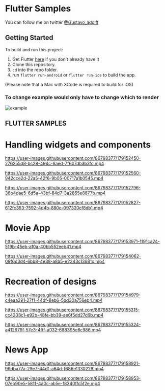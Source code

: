# Flutter Samples

You can follow me on twitter [@Gustavo_adolff](https://www.twitter.com/Gustavo_adolff)
 



## Getting Started
To build and run this project:

1. Get Flutter [here](https://flutter.dev) if you don't already have it
2. Clone this repository.
3. `cd` into the repo folder.
4. run `flutter run-android` or `flutter run-ios` to build the app.

(Please note that a Mac with XCode is required to build for iOS)


### To change example would only have to change which to render



![example ](https://user-images.githubusercontent.com/86798377/179159659-61a58512-50cd-42ec-a9cb-880848cc40b9.png)


 

## FLUTTER SAMPLES
 

# Handling widgets and components

https://user-images.githubusercontent.com/86798377/179152450-276255d8-bc28-494c-8aed-7f607db3b3fc.mp4
 

https://user-images.githubusercontent.com/86798377/179152560-942cce2d-22a5-42f6-9b05-00717a1b0545.mp4

 
https://user-images.githubusercontent.com/86798377/179152796-38b4dae5-6d5a-43bf-84d7-3a2865e8877b.mp4

 
https://user-images.githubusercontent.com/86798377/179152827-612fc393-7592-4d4b-880c-097330cf8db1.mp4


# Movie App


https://user-images.githubusercontent.com/86798377/179153971-1191ca24-519b-45eb-a10a-40bb552eeb41.mp4


https://user-images.githubusercontent.com/86798377/179154062-09f6d3d4-6bb8-4e38-a8b5-e2343c13681c.mp4


# Recreation of designs


https://user-images.githubusercontent.com/86798377/179154979-c4eaa391-27f1-44df-8eb6-5bd30a756eb4.mp4


https://user-images.githubusercontent.com/86798377/179155315-cc4208c1-e92b-48fe-bb39-ae6f5dd27d6b.mp4


https://user-images.githubusercontent.com/86798377/179155324-a412679f-57e3-4fff-a032-688395e6c986.mp4


 # News App
 

https://user-images.githubusercontent.com/86798377/179158921-99dba77a-29e7-44d1-a64d-f686e1330228.mp4


https://user-images.githubusercontent.com/86798377/179158953-07eb90e5-5811-4a0c-ab5e-f8340ffc5f2e.mp4


 
 
